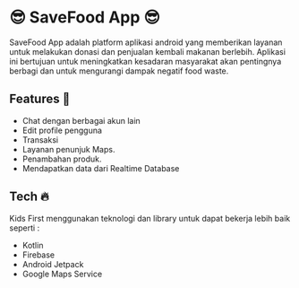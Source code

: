 # 😎 SaveFood App 😎

SaveFood App adalah platform aplikasi android yang memberikan layanan untuk melakukan donasi dan penjualan kembali makanan berlebih. Aplikasi ini bertujuan untuk meningkatkan kesadaran masyarakat akan pentingnya berbagi dan untuk mengurangi dampak negatif food waste.

## Features 🤩

- Chat dengan berbagai akun lain
- Edit profile pengguna
- Transaksi
- Layanan penunjuk Maps.
- Penambahan produk.
- Mendapatkan data dari Realtime Database


## Tech 🔥

Kids First menggunakan teknologi dan library untuk dapat bekerja lebih baik seperti :

- Kotlin
- Firebase
- Android Jetpack
- Google Maps Service
